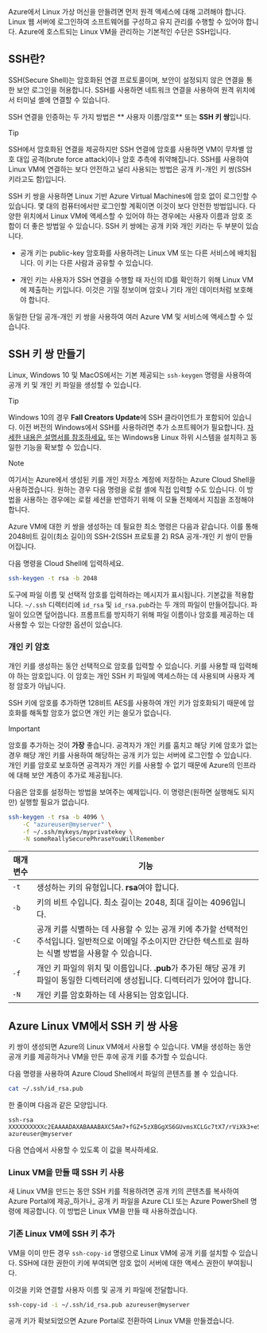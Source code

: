 Azure에서 Linux 가상 머신을 만들려면 먼저 원격 액세스에 대해 고려해야 합니다. Linux 웹 서버에 로그인하여 소프트웨어를 구성하고 유지 관리를 수행할 수 있어야 합니다. Azure에 호스트되는 Linux VM을 관리하는 기본적인 수단은 SSH입니다.

## <a name="what-is-ssh"></a>SSH란?

SSH(Secure Shell)는 암호화된 연결 프로토콜이며, 보안이 설정되지 않은 연결을 통한 보안 로그인을 허용합니다. SSH를 사용하면 네트워크 연결을 사용하여 원격 위치에서 터미널 셸에 연결할 수 있습니다.

SSH 연결을 인증하는 두 가지 방법은 ** 사용자 이름/암호** 또는 **SSH 키 쌍**입니다. 

> [!TIP]
> SSH에서 암호화된 연결을 제공하지만 SSH 연결에 암호를 사용하면 VM이 무차별 암호 대입 공격(brute force attack)이나 암호 추측에 취약해집니다. SSH를 사용하여 Linux VM에 연결하는 보다 안전하고 널리 사용되는 방법은 공개 키-개인 키 쌍(SSH 키라고도 함)입니다.

SSH 키 쌍을 사용하면 Linux 기반 Azure Virtual Machines에 암호 없이 로그인할 수 있습니다. 몇 대의 컴퓨터에서만 로그인할 계획이면 이것이 보다 안전한 방법입니다. 다양한 위치에서 Linux VM에 액세스할 수 있어야 하는 경우에는 사용자 이름과 암호 조합이 더 좋은 방법일 수 있습니다. SSH 키 쌍에는 공개 키와 개인 키라는 두 부분이 있습니다.

* 공개 키는 public-key 암호화를 사용하려는 Linux VM 또는 다른 서비스에 배치됩니다. 이 키는 다른 사람과 공유할 수 있습니다.

* 개인 키는 사용자가 SSH 연결을 수행할 때 자신의 ID를 확인하기 위해 Linux VM에 제출하는 키입니다. 이것은 기밀 정보이며 암호나 기타 개인 데이터처럼 보호해야 합니다.

동일한 단일 공개-개인 키 쌍을 사용하여 여러 Azure VM 및 서비스에 액세스할 수 있습니다.

## <a name="create-the-ssh-key-pair"></a>SSH 키 쌍 만들기

Linux, Windows 10 및 MacOS에서는 기본 제공되는 `ssh-keygen` 명령을 사용하여 공개 키 및 개인 키 파일을 생성할 수 있습니다. 

> [!TIP]
> Windows 10의 경우 **Fall Creators Update**에 SSH 클라이언트가 포함되어 있습니다. 이전 버전의 Windows에서 SSH를 사용하려면 추가 소프트웨어가 필요합니다. [자세한 내용은 설명서를 참조하세요.](https://docs.microsoft.com/azure/virtual-machines/linux/ssh-from-windows) 또는 Windows용 Linux 하위 시스템을 설치하고 동일한 기능을 확보할 수 있습니다.

> [!NOTE]
> 여기서는 Azure에서 생성된 키를 개인 저장소 계정에 저장하는 Azure Cloud Shell을 사용하겠습니다. 원하는 경우 다음 명령을 로컬 셸에 직접 입력할 수도 있습니다. 이 방법을 사용하는 경우에는 로컬 세션을 반영하기 위해 이 모듈 전체에서 지침을 조정해야 합니다.

Azure VM에 대한 키 쌍을 생성하는 데 필요한 최소 명령은 다음과 같습니다. 이를 통해 2048비트 길이(최소 길이)의 SSH-2(SSH 프로토콜 2) RSA 공개-개인 키 쌍이 만들어집니다. 

다음 명령을 Cloud Shell에 입력하세요.

```bash
ssh-keygen -t rsa -b 2048
```

도구에 파일 이름 및 선택적 암호를 입력하라는 메시지가 표시됩니다. 기본값을 적용합니다. `~/.ssh` 디렉터리에 `id_rsa` 및 `id_rsa.pub`라는 두 개의 파일이 만들어집니다. 파일이 있으면 덮어씁니다. 프롬프트를 방지하기 위해 파일 이름이나 암호를 제공하는 데 사용할 수 있는 다양한 옵션이 있습니다.

### <a name="private-key-passphrase"></a>개인 키 암호

개인 키를 생성하는 동안 선택적으로 암호를 입력할 수 있습니다. 키를 사용할 때 입력해야 하는 암호입니다. 이 암호는 개인 SSH 키 파일에 액세스하는 데 사용되며 사용자 계정 암호가 아닙니다. 

SSH 키에 암호를 추가하면 128비트 AES를 사용하여 개인 키가 암호화되기 때문에 암호화를 해독할 암호가 없으면 개인 키는 쓸모가 없습니다. 

> [!IMPORTANT]
> 암호를 추가하는 것이 **가장** 좋습니다. 공격자가 개인 키를 훔치고 해당 키에 암호가 없는 경우 해당 개인 키를 사용하여 해당하는 공개 키가 있는 서버에 로그인할 수 있습니다. 개인 키를 암호로 보호하면 공격자가 개인 키를 사용할 수 없기 때문에 Azure의 인프라에 대해 보안 계층이 추가로 제공됩니다.

다음은 암호를 설정하는 방법을 보여주는 예제입니다. 이 명령은(원하면 실행해도 되지만) 실행할 필요가 없습니다.

```bash
ssh-keygen -t rsa -b 4096 \
    -C "azureuser@myserver" \
    -f ~/.ssh/mykeys/myprivatekey \
    -N someReallySecurePhraseYouWillRemember
```

| 매개 변수 | 기능 |
|-----------|--------------|
| `-t` | 생성하는 키의 유형입니다. **rsa**여야 합니다. |
| `-b` | 키의 비트 수입니다. 최소 길이는 2048, 최대 길이는 4096입니다. |
| `-C` | 공개 키를 식별하는 데 사용할 수 있는 공개 키에 추가할 선택적인 주석입니다. 일반적으로 이메일 주소이지만 간단한 텍스트로 원하는 식별 방법을 사용할 수 있습니다. |
| `-f` | 개인 키 파일의 위치 및 이름입니다. **.pub**가 추가된 해당 공개 키 파일이 동일한 디렉터리에 생성됩니다. 디렉터리가 있어야 합니다. |
| `-N` | 개인 키를 암호화하는 데 사용되는 암호입니다. |

## <a name="use-the-ssh-key-pair-with-an-azure-linux-vm"></a>Azure Linux VM에서 SSH 키 쌍 사용

키 쌍이 생성되면 Azure의 Linux VM에서 사용할 수 있습니다. VM을 생성하는 동안 공개 키를 제공하거나 VM을 만든 후에 공개 키를 추가할 수 있습니다. 

다음 명령을 사용하여 Azure Cloud Shell에서 파일의 콘텐츠를 볼 수 있습니다.

```bash
cat ~/.ssh/id_rsa.pub
```

한 줄이며 다음과 같은 모양입니다.

```output
ssh-rsa XXXXXXXXXXc2EAAAADAXABAAABAXC5Am7+fGZ+5zXBGgXS6GUvmsXCLGc7tX7/rViXk3+eShZzaXnt75gUmT1I2f75zFn2hlAIDGKWf4g12KWcZxy81TniUOTjUsVlwPymXUXxESL/UfJKfbdstBhTOdy5EG9rYWA0K43SJmwPhH28BpoLfXXXXXGX/ilsXXXXXKgRLiJ2W19MzXHp8z3Lxw7r9wx3HaVlP4XiFv9U4hGcp8RMI1MP1nNesFlOBpG4pV2bJRBTXNXeY4l6F8WZ3C4kuf8XxOo08mXaTpvZ3T1841altmNTZCcPkXuMrBjYSJbA8npoXAXNwiivyoe3X2KMXXXXXdXXXXXXXXXXCXXXXX/ azureuser@myserver
```

다음 연습에서 사용할 수 있도록 이 값을 복사하세요.

### <a name="use-the-ssh-key-when-creating-a-linux-vm"></a>Linux VM을 만들 때 SSH 키 사용

새 Linux VM을 만드는 동안 SSH 키를 적용하려면 공개 키의 콘텐츠를 복사하여 Azure Portal에 제공_하거나_ 공개 키 파일을 Azure CLI 또는 Azure PowerShell 명령에 제공합니다. 이 방법은 Linux VM을 만들 때 사용하겠습니다.

### <a name="add-the-ssh-key-to-an-existing-linux-vm"></a>기존 Linux VM에 SSH 키 추가

VM을 이미 만든 경우 `ssh-copy-id` 명령으로 Linux VM에 공개 키를 설치할 수 있습니다. SSH에 대한 권한이 키에 부여되면 암호 없이 서버에 대한 액세스 권한이 부여됩니다.

이것을 키와 연결할 사용자 이름 및 공개 키 파일에 전달합니다.

```bash
ssh-copy-id -i ~/.ssh/id_rsa.pub azureuser@myserver
```
공개 키가 확보되었으면 Azure Portal로 전환하여 Linux VM을 만들겠습니다.


